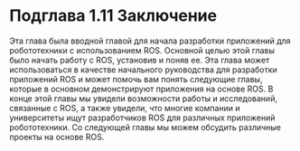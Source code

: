 # Подглава 1.11 Заключение

Эта глава была вводной главой для начала разработки приложений для робототехники с использованием ROS. Основной целью этой главы было начать работу с ROS, установив и поняв ее. Эта глава может использоваться в качестве начального руководства для разработки приложений ROS и может помочь вам понять следующие главы, которые в основном демонстрируют приложения на основе ROS. В конце этой главы мы увидели возможности работы и исследований, связанные с ROS, а также увидели, что многие компании и университеты ищут разработчиков ROS для различных приложений робототехники. Со следующей главы мы можем обсудить различные проекты на основе ROS.

